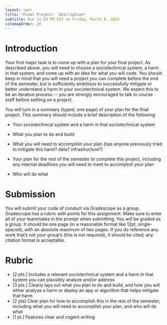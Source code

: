 ```yaml
---
layout: spec
title: "Final Project:  Description"
subtitle: Due 11:59 PM EST on Friday, March 8, 2024
sitemapOrder: 20
---
```


# Introduction

Your first major task is to come up with a plan for your final project.  As described above, you will need to choose a sociotechnical system, a harm in that system, and come up with an idea for what you will code.  You should keep in mind that you will need a project you can complete before the end of the semester, but is sufficiently ambitious to successfully mitigate or better understand a harm in your sociotechnical system.  We expect this to be an iterative process -- you are strongly encouraged to talk to course staff before settling on a project.

You will turn in a summary (typed, one page) of your plan for the final project.  This summary should include a brief description of the following:

- Your sociotechnical system and a harm in that sociotechnical system

- What you plan to do and build

- What you will need to accomplish your plan (has anyone previously tried to mitigate this harm? data? infrastructure?)

- Your plan for the rest of the semester to complete this project, including any internal deadlines you will need to meet to accomplish your plan

- Who will do what

# Submission

You will submit your code of conduct via Gradescope as a group. Gradescope has a rubric with points for this assignment. Make sure to enter all of your teammates in the prompt when submitting. You will be graded as a group. It should be one page (in a reasonable format like 12pt, single-spaced), with an absolute maximum of two pages.  If you do reference any work that’s not your group’s (this is not required), it should be cited; any citation format is acceptable.

# Rubric

* [2 pts.] Includes a relevant sociotechnical system and a harm in that system you can plausibly analyze and/or address
* [3 pts.] Clearly lays out what you plan to do and build, and how you will either analyze a harm or deploy an app or algorithm that helps mitigate that harm
* [2 pts] Clear plan for how to accomplish this in the rest of the semester, including what you will need to accomplish your plan, and who will do what
* [1 pt.] Features clear and cogent writing
